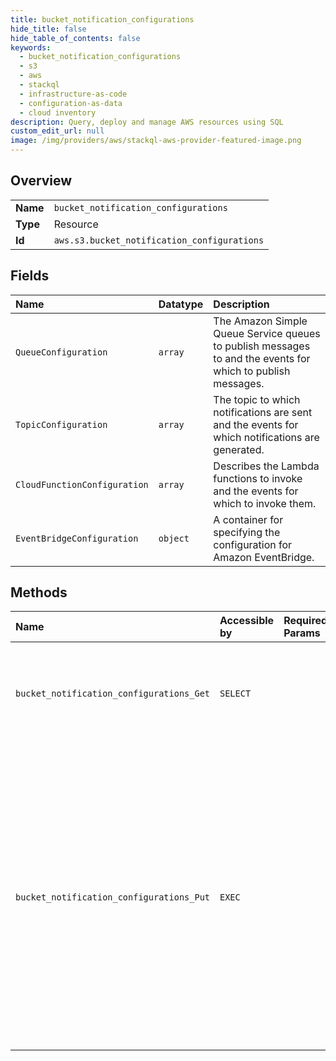 ```yaml
---
title: bucket_notification_configurations
hide_title: false
hide_table_of_contents: false
keywords:
  - bucket_notification_configurations
  - s3
  - aws    
  - stackql
  - infrastructure-as-code
  - configuration-as-data
  - cloud inventory
description: Query, deploy and manage AWS resources using SQL
custom_edit_url: null
image: /img/providers/aws/stackql-aws-provider-featured-image.png
---
```

  
    

## Overview
<table><tbody>
<tr><td><b>Name</b></td><td><code>bucket_notification_configurations</code></td></tr>
<tr><td><b>Type</b></td><td>Resource</td></tr>
<tr><td><b>Id</b></td><td><code>aws.s3.bucket_notification_configurations</code></td></tr>
</tbody></table>

## Fields
| Name | Datatype | Description |
|:-----|:---------|:------------|
| `QueueConfiguration` | `array` | The Amazon Simple Queue Service queues to publish messages to and the events for which to publish messages. |
| `TopicConfiguration` | `array` | The topic to which notifications are sent and the events for which notifications are generated. |
| `CloudFunctionConfiguration` | `array` | Describes the Lambda functions to invoke and the events for which to invoke them. |
| `EventBridgeConfiguration` | `object` | A container for specifying the configuration for Amazon EventBridge. |
## Methods
| Name | Accessible by | Required Params | Description |
|:-----|:--------------|:----------------|:------------|
| `bucket_notification_configurations_Get` | `SELECT` |  | &lt;p&gt;Returns the notification configuration of a bucket.&lt;/p&gt; &lt;p&gt;If notifications are not enabled on the bucket, the action returns an empty &lt;code&gt;NotificationConfiguration&lt;/code&gt; element.&lt;/p&gt; &lt;p&gt;By default, you must be the bucket owner to read the notification configuration of a bucket. However, the bucket owner can use a bucket policy to grant permission to other users to read this configuration with the &lt;code&gt;s3:GetBucketNotification&lt;/code&gt; permission.&lt;/p&gt; &lt;p&gt;For more information about setting and reading the notification configuration on a bucket, see &lt;a href="https://docs.aws.amazon.com/AmazonS3/latest/dev/NotificationHowTo.html"&gt;Setting Up Notification of Bucket Events&lt;/a&gt;. For more information about bucket policies, see &lt;a href="https://docs.aws.amazon.com/AmazonS3/latest/dev/using-iam-policies.html"&gt;Using Bucket Policies&lt;/a&gt;.&lt;/p&gt; &lt;p&gt;The following action is related to &lt;code&gt;GetBucketNotification&lt;/code&gt;:&lt;/p&gt; &lt;ul&gt; &lt;li&gt; &lt;p&gt; &lt;a href="https://docs.aws.amazon.com/AmazonS3/latest/API/API_PutBucketNotification.html"&gt;PutBucketNotification&lt;/a&gt; &lt;/p&gt; &lt;/li&gt; &lt;/ul&gt; |
| `bucket_notification_configurations_Put` | `EXEC` |  | &lt;p&gt;Enables notifications of specified events for a bucket. For more information about event notifications, see &lt;a href="https://docs.aws.amazon.com/AmazonS3/latest/dev/NotificationHowTo.html"&gt;Configuring Event Notifications&lt;/a&gt;.&lt;/p&gt; &lt;p&gt;Using this API, you can replace an existing notification configuration. The configuration is an XML file that defines the event types that you want Amazon S3 to publish and the destination where you want Amazon S3 to publish an event notification when it detects an event of the specified type.&lt;/p&gt; &lt;p&gt;By default, your bucket has no event notifications configured. That is, the notification configuration will be an empty &lt;code&gt;NotificationConfiguration&lt;/code&gt;.&lt;/p&gt; &lt;p&gt; &lt;code&gt;&lt;NotificationConfiguration&gt;&lt;/code&gt; &lt;/p&gt; &lt;p&gt; &lt;code&gt;&lt;/NotificationConfiguration&gt;&lt;/code&gt; &lt;/p&gt; &lt;p&gt;This action replaces the existing notification configuration with the configuration you include in the request body.&lt;/p&gt; &lt;p&gt;After Amazon S3 receives this request, it first verifies that any Amazon Simple Notification Service (Amazon SNS) or Amazon Simple Queue Service (Amazon SQS) destination exists, and that the bucket owner has permission to publish to it by sending a test notification. In the case of Lambda destinations, Amazon S3 verifies that the Lambda function permissions grant Amazon S3 permission to invoke the function from the Amazon S3 bucket. For more information, see &lt;a href="https://docs.aws.amazon.com/AmazonS3/latest/dev/NotificationHowTo.html"&gt;Configuring Notifications for Amazon S3 Events&lt;/a&gt;.&lt;/p&gt; &lt;p&gt;You can disable notifications by adding the empty NotificationConfiguration element.&lt;/p&gt; &lt;p&gt;For more information about the number of event notification configurations that you can create per bucket, see &lt;a href="https://docs.aws.amazon.com/general/latest/gr/s3.html#limits_s3"&gt;Amazon S3 service quotas&lt;/a&gt; in &lt;i&gt;Amazon Web Services General Reference&lt;/i&gt;.&lt;/p&gt; &lt;p&gt;By default, only the bucket owner can configure notifications on a bucket. However, bucket owners can use a bucket policy to grant permission to other users to set this configuration with &lt;code&gt;s3:PutBucketNotification&lt;/code&gt; permission.&lt;/p&gt; &lt;note&gt; &lt;p&gt;The PUT notification is an atomic operation. For example, suppose your notification configuration includes SNS topic, SQS queue, and Lambda function configurations. When you send a PUT request with this configuration, Amazon S3 sends test messages to your SNS topic. If the message fails, the entire PUT action will fail, and Amazon S3 will not add the configuration to your bucket.&lt;/p&gt; &lt;/note&gt; &lt;p&gt; &lt;b&gt;Responses&lt;/b&gt; &lt;/p&gt; &lt;p&gt;If the configuration in the request body includes only one &lt;code&gt;TopicConfiguration&lt;/code&gt; specifying only the &lt;code&gt;s3:ReducedRedundancyLostObject&lt;/code&gt; event type, the response will also include the &lt;code&gt;x-amz-sns-test-message-id&lt;/code&gt; header containing the message ID of the test notification sent to the topic.&lt;/p&gt; &lt;p&gt;The following action is related to &lt;code&gt;PutBucketNotificationConfiguration&lt;/code&gt;:&lt;/p&gt; &lt;ul&gt; &lt;li&gt; &lt;p&gt; &lt;a href="https://docs.aws.amazon.com/AmazonS3/latest/API/API_GetBucketNotificationConfiguration.html"&gt;GetBucketNotificationConfiguration&lt;/a&gt; &lt;/p&gt; &lt;/li&gt; &lt;/ul&gt; |
